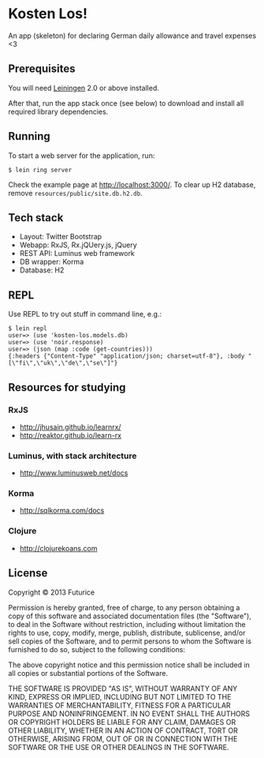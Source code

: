 # Kosten Los!

An app (skeleton) for declaring German daily allowance and travel expenses <3

## Prerequisites

You will need [Leiningen][1] 2.0 or above installed.

[1]: https://github.com/technomancy/leiningen

After that, run the app stack once (see below) to download and install all required library dependencies.

## Running

To start a web server for the application, run:

    $ lein ring server

Check the example page at [http://localhost:3000/](http://localhost:3000/).
To clear up H2 database, remove `resources/public/site.db.h2.db`.

## Tech stack

* Layout: Twitter Bootstrap
* Webapp: RxJS, Rx.jQUery.js, jQuery
* REST API: Luminus web framework
* DB wrapper: Korma
* Database: H2

## REPL

Use REPL to try out stuff in command line, e.g.:

    $ lein repl
    user=> (use 'kosten-los.models.db)
    user=> (use 'noir.response)
    user=> (json (map :code (get-countries)))
    {:headers {"Content-Type" "application/json; charset=utf-8"}, :body "[\"fi\",\"uk\",\"de\",\"se\"]"}

## Resources for studying

### RxJS

* http://jhusain.github.io/learnrx/
* http://reaktor.github.io/learn-rx

### Luminus, with stack architecture

* http://www.luminusweb.net/docs

### Korma

* http://sqlkorma.com/docs

### Clojure

* http://clojurekoans.com

## License

Copyright © 2013 Futurice

Permission is hereby granted, free of charge, to any person obtaining a copy of this software and associated documentation files (the "Software"), to deal in the Software without restriction, including without limitation the rights to use, copy, modify, merge, publish, distribute, sublicense, and/or sell copies of the Software, and to permit persons to whom the Software is furnished to do so, subject to the following conditions:

The above copyright notice and this permission notice shall be included in all copies or substantial portions of the Software.

THE SOFTWARE IS PROVIDED "AS IS", WITHOUT WARRANTY OF ANY KIND, EXPRESS OR IMPLIED, INCLUDING BUT NOT LIMITED TO THE WARRANTIES OF MERCHANTABILITY, FITNESS FOR A PARTICULAR PURPOSE AND NONINFRINGEMENT. IN NO EVENT SHALL THE AUTHORS OR COPYRIGHT HOLDERS BE LIABLE FOR ANY CLAIM, DAMAGES OR OTHER LIABILITY, WHETHER IN AN ACTION OF CONTRACT, TORT OR OTHERWISE, ARISING FROM, OUT OF OR IN CONNECTION WITH THE SOFTWARE OR THE USE OR OTHER DEALINGS IN THE SOFTWARE.
